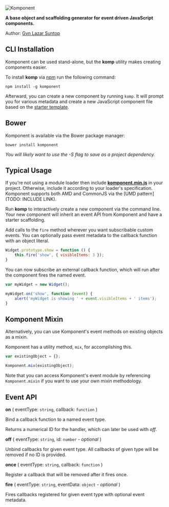 ![Komponent](http://gvn.github.io/komponent/komponent-logo.png)

**A base object and scaffolding generator for event driven JavaScript components.**

Author: [Gvn Lazar Suntop](mailto:gavin@gsuntop.com)

## CLI Installation

Komponent can be used stand-alone, but the **komp** utility makes creating components easier.

To install **komp** via [npm](https://npmjs.org/) run the following command:

`npm install -g komponent`

Afterward, you can create a new component by running `komp`. It will prompt you for various metadata and create a new JavaScript component file based on the [starter template](https://github.com/gvn/komponent/blob/master/template.js).

## Bower

Komponent is available via the Bower package manager:

`bower install komponent`

*You will likely want to use the -S flag to save as a project dependency.*

## Typical Usage

If you're not using a module loader then include **[komponent.min.js](https://github.com/gvn/komponent/raw/master/komponent.min.js)** in your project. Otherwise, include it according to your loader's specification. Komponent supports both AMD and CommonJS via the [UMD pattern](TODO: INCLUDE LINK).

Run **komp** to interactively create a new component via the command line. Your new component will inherit an event API from Komponent and have a starter scaffolding.

Add calls to the `fire` method wherever you want subscribable custom events. You can optionally pass event metadata to the callback function with an object literal.

```javascript
Widget.prototype.show = function () {
    this.fire('show', { visibleItems: 3 });
}
```

You can now subscribe an external callback function, which will run after the component fires the named event.

```javascript
var myWidget = new Widget();

myWidget.on('show', function (event) {
    alert('myWidget is showing ' + event.visibleItems + ' items');
}
```

## Komponent Mixin

Alternatively, you can use Komponent's event methods on existing objects as a mixin.

Komponent has a utility method, `mix`, for accomplishing this.

```javascript
var existingObject = {};

Komponent.mix(existingObject);
```

Note that you can access Komponent's event module by referencing `Komponent.mixin` if you want to use your own mixin methodology.


## Event API

**on** ( eventType: `string`, callback: `function` )

Bind a callback function to a named event type.

Returns a numerical ID for the handler, which can later be used with *off*.

**off** ( eventType: `string`, id: `number` - *optional* )

Unbind callbacks for given event type. All callbacks of given type will be removed if no ID is provided.

**once** ( eventType: `string`, callback: `function` )

Register a callback that will be removed after it fires once.

**fire** ( eventType: `string`, eventData: `object` - *optional* )

Fires callbacks registered for given event type with optional event metadata.
